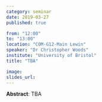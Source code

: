 ```yaml
---
category: seminar
date: 2019-03-27
published: true

from: "12:00"
to: "13:00"
location: "COM-G12-Main Lewin"
speaker: "Dr Christopher Woods"
institute: "University of Bristol"
title: "TBA"

image:
slides_url:
---
```


**Abstract**: TBA
